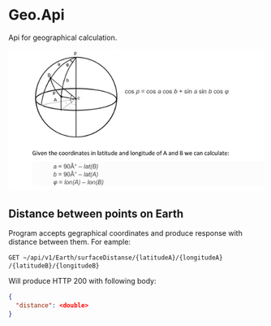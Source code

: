 ﻿# Geo.Api

Api for geographical calculation.

![File](file.png)

## Distance between points on Earth

Program accepts gegraphical coordinates and produce response with distance between them. 
For eample:
```
GET ~​/api​/v1​/Earth​/surfaceDistanse​/{latitudeA}​/{longitudeA}​/{latitudeB}​/{longitudeB}
```
Will produce HTTP 200 with following body:
```json
{
  "distance": <double>
}
```